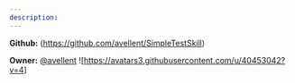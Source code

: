 ```yaml
---
description: 
---
```



**Github:** (https://github.com/avellent/SimpleTestSkill)

**Owner:** [@avellent](https://github.com/avellent) ![https://avatars3.githubusercontent.com/u/40453042?v=4]

